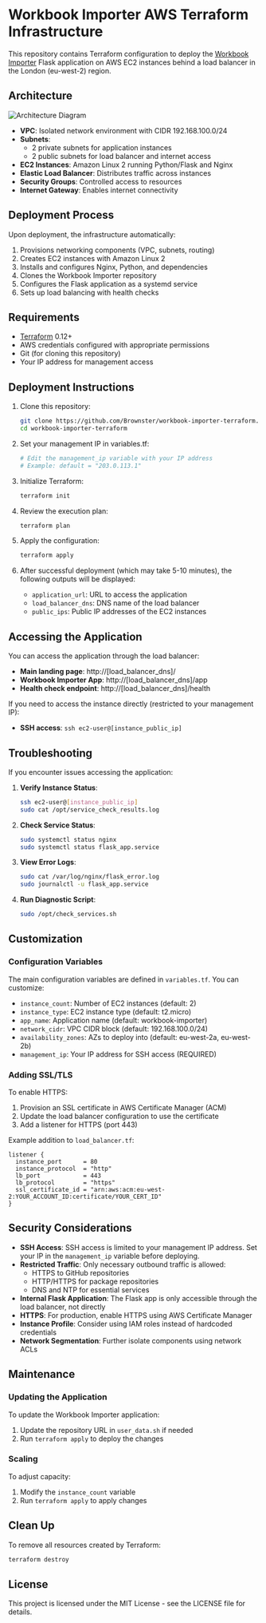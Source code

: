 # Workbook Importer AWS Terraform Infrastructure

This repository contains Terraform configuration to deploy the [Workbook Importer](https://github.com/Brownster/workbook_importer) Flask application on AWS EC2 instances behind a load balancer in the London (eu-west-2) region.

## Architecture

![Architecture Diagram](https://github.com/Brownster/workbook-importer-terraform/raw/main/docs/architecture.png)

- **VPC**: Isolated network environment with CIDR 192.168.100.0/24
- **Subnets**: 
  - 2 private subnets for application instances
  - 2 public subnets for load balancer and internet access
- **EC2 Instances**: Amazon Linux 2 running Python/Flask and Nginx
- **Elastic Load Balancer**: Distributes traffic across instances
- **Security Groups**: Controlled access to resources
- **Internet Gateway**: Enables internet connectivity

## Deployment Process

Upon deployment, the infrastructure automatically:
1. Provisions networking components (VPC, subnets, routing)
2. Creates EC2 instances with Amazon Linux 2
3. Installs and configures Nginx, Python, and dependencies
4. Clones the Workbook Importer repository
5. Configures the Flask application as a systemd service
6. Sets up load balancing with health checks

## Requirements

- [Terraform](https://www.terraform.io/downloads.html) 0.12+
- AWS credentials configured with appropriate permissions
- Git (for cloning this repository)
- Your IP address for management access

## Deployment Instructions

1. Clone this repository:
   ```bash
   git clone https://github.com/Brownster/workbook-importer-terraform.git
   cd workbook-importer-terraform
   ```

2. Set your management IP in variables.tf:
   ```bash
   # Edit the management_ip variable with your IP address
   # Example: default = "203.0.113.1"
   ```

3. Initialize Terraform:
   ```bash
   terraform init
   ```

4. Review the execution plan:
   ```bash
   terraform plan
   ```

5. Apply the configuration:
   ```bash
   terraform apply
   ```

6. After successful deployment (which may take 5-10 minutes), the following outputs will be displayed:
   - `application_url`: URL to access the application
   - `load_balancer_dns`: DNS name of the load balancer
   - `public_ips`: Public IP addresses of the EC2 instances

## Accessing the Application

You can access the application through the load balancer:

- **Main landing page**: http://[load_balancer_dns]/
- **Workbook Importer App**: http://[load_balancer_dns]/app
- **Health check endpoint**: http://[load_balancer_dns]/health

If you need to access the instance directly (restricted to your management IP):

- **SSH access**: `ssh ec2-user@[instance_public_ip]`

## Troubleshooting

If you encounter issues accessing the application:

1. **Verify Instance Status**: 
   ```bash
   ssh ec2-user@[instance_public_ip]
   sudo cat /opt/service_check_results.log
   ```

2. **Check Service Status**:
   ```bash
   sudo systemctl status nginx
   sudo systemctl status flask_app.service
   ```

3. **View Error Logs**:
   ```bash
   sudo cat /var/log/nginx/flask_error.log
   sudo journalctl -u flask_app.service
   ```

4. **Run Diagnostic Script**:
   ```bash
   sudo /opt/check_services.sh
   ```

## Customization

### Configuration Variables

The main configuration variables are defined in `variables.tf`. You can customize:

- `instance_count`: Number of EC2 instances (default: 2)
- `instance_type`: EC2 instance type (default: t2.micro)
- `app_name`: Application name (default: workbook-importer)
- `network_cidr`: VPC CIDR block (default: 192.168.100.0/24)
- `availability_zones`: AZs to deploy into (default: eu-west-2a, eu-west-2b)
- `management_ip`: Your IP address for SSH access (REQUIRED)

### Adding SSL/TLS

To enable HTTPS:

1. Provision an SSL certificate in AWS Certificate Manager (ACM)
2. Update the load balancer configuration to use the certificate
3. Add a listener for HTTPS (port 443)

Example addition to `load_balancer.tf`:

```hcl
listener {
  instance_port      = 80
  instance_protocol  = "http"
  lb_port            = 443
  lb_protocol        = "https"
  ssl_certificate_id = "arn:aws:acm:eu-west-2:YOUR_ACCOUNT_ID:certificate/YOUR_CERT_ID"
}
```

## Security Considerations

- **SSH Access**: SSH access is limited to your management IP address. Set your IP in the `management_ip` variable before deploying.
- **Restricted Traffic**: Only necessary outbound traffic is allowed:
  - HTTPS to GitHub repositories
  - HTTP/HTTPS for package repositories
  - DNS and NTP for essential services
- **Internal Flask Application**: The Flask app is only accessible through the load balancer, not directly
- **HTTPS**: For production, enable HTTPS using AWS Certificate Manager
- **Instance Profile**: Consider using IAM roles instead of hardcoded credentials
- **Network Segmentation**: Further isolate components using network ACLs

## Maintenance

### Updating the Application

To update the Workbook Importer application:

1. Update the repository URL in `user_data.sh` if needed
2. Run `terraform apply` to deploy the changes

### Scaling

To adjust capacity:

1. Modify the `instance_count` variable
2. Run `terraform apply` to apply changes

## Clean Up

To remove all resources created by Terraform:

```bash
terraform destroy
```

## License

This project is licensed under the MIT License - see the LICENSE file for details.